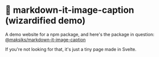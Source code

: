 # 🌃 markdown-it-image-caption (wizardified demo)
A demo website for a npm package, and here's the package in question:
[@maksiks/markdown-it-image-caption](https://github.com/maksiksq/markdown-it-image-caption)

If you're not looking for that, it's just a tiny page made in Svelte.


